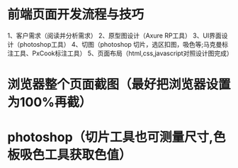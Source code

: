 # 前端页面开发流程与技巧 

1、客户需求（阅读并分析需求）
2、原型图设计（Axure RP工具）
3、UI界面设计（photoshop工具）
4、切图（photoshop 切片，选区扣图，吸色等;马克曼标注工具、PxCook标注工具）
5、页面布局（html,css,javascript对照设计图完成）

# 浏览器整个页面截图（最好把浏览器设置为100%再截） 
# photoshop（切片工具也可测量尺寸,色板吸色工具获取色值）
